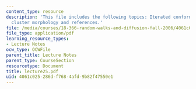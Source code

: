 ```yaml
---
content_type: resource
description: 'This file includes the following topics: Iterated conformal maps method,
  cluster morphology and references.'
file: /media/courses/18-366-random-walks-and-diffusion-fall-2006/4061c025286df7684afd9b82f47550e1_lecture25.pdf
file_type: application/pdf
learning_resource_types:
- Lecture Notes
ocw_type: OCWFile
parent_title: Lecture Notes
parent_type: CourseSection
resourcetype: Document
title: lecture25.pdf
uid: 4061c025-286d-f768-4afd-9b82f47550e1
---
```

